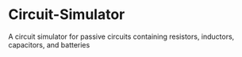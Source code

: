 # Circuit-Simulator
A circuit simulator for passive circuits containing resistors, inductors, capacitors, and batteries
